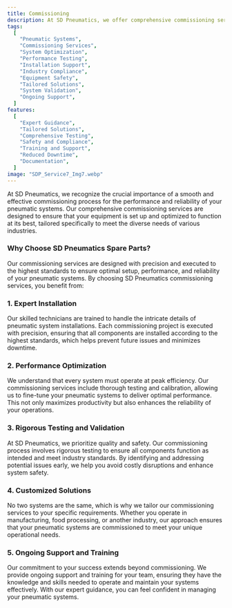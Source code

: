 ```yaml
---
title: Commissioning
description: At SD Pneumatics, we offer comprehensive commissioning services designed to ensure that your pneumatic systems are set up and operating at peak efficiency. Our expert team guides you through every step of the commissioning process, from initial installation to final testing, ensuring that your systems are optimized for performance and reliability.
tags:
  [
    "Pneumatic Systems",
    "Commissioning Services",
    "System Optimization",
    "Performance Testing",
    "Installation Support",
    "Industry Compliance",
    "Equipment Safety",
    "Tailored Solutions",
    "System Validation",
    "Ongoing Support",
  ]
features:
  [
    "Expert Guidance",
    "Tailored Solutions",
    "Comprehensive Testing",
    "Safety and Compliance",
    "Training and Support",
    "Reduced Downtime",
    "Documentation",
  ]
image: "SDP_Service7_Img7.webp"
---
```


At SD Pneumatics, we recognize the crucial importance of a smooth and effective commissioning process for the performance and reliability of your pneumatic systems. Our comprehensive commissioning services are designed to ensure that your equipment is set up and optimized to function at its best, tailored specifically to meet the diverse needs of various industries.

### Why Choose SD Pneumatics Spare Parts?

Our commissioning services are designed with precision and executed to the highest standards to ensure optimal setup, performance, and reliability of your pneumatic systems. By choosing SD Pneumatics commissioning services, you benefit from:

### 1. Expert Installation

Our skilled technicians are trained to handle the intricate details of pneumatic system installations. Each commissioning project is executed with precision, ensuring that all components are installed according to the highest standards, which helps prevent future issues and minimizes downtime.

### 2. Performance Optimization

We understand that every system must operate at peak efficiency. Our commissioning services include thorough testing and calibration, allowing us to fine-tune your pneumatic systems to deliver optimal performance. This not only maximizes productivity but also enhances the reliability of your operations.

### 3. Rigorous Testing and Validation

At SD Pneumatics, we prioritize quality and safety. Our commissioning process involves rigorous testing to ensure all components function as intended and meet industry standards. By identifying and addressing potential issues early, we help you avoid costly disruptions and enhance system safety.

### 4. Customized Solutions

No two systems are the same, which is why we tailor our commissioning services to your specific requirements. Whether you operate in manufacturing, food processing, or another industry, our approach ensures that your pneumatic systems are commissioned to meet your unique operational needs.

### 5. Ongoing Support and Training

Our commitment to your success extends beyond commissioning. We provide ongoing support and training for your team, ensuring they have the knowledge and skills needed to operate and maintain your systems effectively. With our expert guidance, you can feel confident in managing your pneumatic systems.
